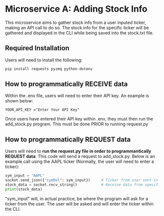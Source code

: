 # Microservice A: Adding Stock Info
This microservice aims to gather stock info from a user inputed ticker, making an API call to do so. The stock info for the specific ticker will be gathered
and displayed in the CLI while being saved into the stock.txt file.

## Required Installation

Users will need to install the following:

```bash
pip install requests pyzmq python-dotenv
```

## How to programmatically RECEIVE data

Within the .env file, users will need to enter their API key. An example is shown below:

```.env
YOUR_API_KEY ="Enter Your API Key"
```

Once users have entered their API key within .env, they must then run the add_stock.py program. This must be done PRIOR to running request.py

## How to programmatically REQUEST data

Users will need to **run the request.py file in order to programmantically REQUEST data**. This code will send a request to add_stock.py. Below is an example call 
using the AAPL ticker (Normally, the user will need to enter a ticker):

```python
sym_input = "AAPL"
socket.send_json({"symbol": sym_input})     # Ticker from user sent in JSON format
stock_data = socket.recv_string()           # Receive data from specified ticker
print(stock_data)
```
"sym_input" will, in actual practice, be where the program will ask for a ticker from the user. The user will be asked and will enter the ticker within the CLI.


